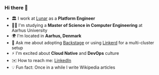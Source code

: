 ### Hi there 👋

- 🏛️ I work at [Lunar](https://lunar.app) as a **Platform Engineer**
- 👨‍🎓 I'm studying a **Master of Science in Computer Engineering** at Aarhus University
- 🌍 I'm located in **Aarhus, Denmark**
- 💬 Ask me about adopting [Backstage](https://github.com/backstage/backstage) or using [Linkerd](https://github.com/linkerd/linkerd2) for a multi-cluster setup
- ⚡ I'm excited about **Cloud Native** and **DevOps** culture
- ✉️ How to reach me: [LinkedIn](https://linkedin.com/in/jacob-valdemar)
- 💡 Fun fact: Once in a while I write Wikipedia articles

